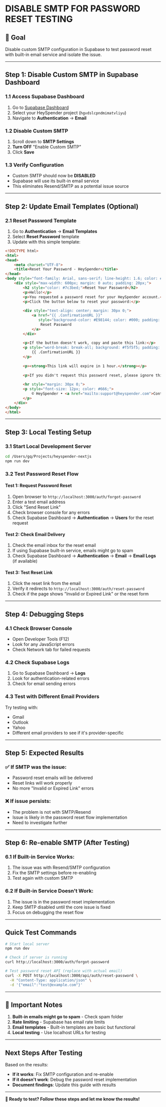 # DISABLE SMTP FOR PASSWORD RESET TESTING

## 🎯 Goal
Disable custom SMTP configuration in Supabase to test password reset with built-in email service and isolate the issue.

---

## Step 1: Disable Custom SMTP in Supabase Dashboard

### 1.1 Access Supabase Dashboard
1. Go to [Supabase Dashboard](https://supabase.com/dashboard)
2. Select your HeySpender project (`hgvdslcpndmimatvliyu`)
3. Navigate to **Authentication** → **Email**

### 1.2 Disable Custom SMTP
1. Scroll down to **SMTP Settings**
2. **Turn OFF** "Enable Custom SMTP"
3. Click **Save**

### 1.3 Verify Configuration
- Custom SMTP should now be **DISABLED**
- Supabase will use its built-in email service
- This eliminates Resend/SMTP as a potential issue source

---

## Step 2: Update Email Templates (Optional)

### 2.1 Reset Password Template
1. Go to **Authentication** → **Email Templates**
2. Select **Reset Password** template
3. Update with this simple template:

```html
<!DOCTYPE html>
<html>
<head>
    <meta charset="UTF-8">
    <title>Reset Your Password - HeySpender</title>
</head>
<body style="font-family: Arial, sans-serif; line-height: 1.6; color: #333;">
    <div style="max-width: 600px; margin: 0 auto; padding: 20px;">
        <h2 style="color: #7c3bed;">Reset Your Password</h2>
        <p>Hello!</p>
        <p>You requested a password reset for your HeySpender account.</p>
        <p>Click the button below to reset your password:</p>
        
        <div style="text-align: center; margin: 30px 0;">
            <a href="{{ .ConfirmationURL }}" 
               style="background-color: #E98144; color: #000; padding: 12px 24px; text-decoration: none; border: 2px solid #000; font-weight: bold;">
                Reset Password
            </a>
        </div>
        
        <p>If the button doesn't work, copy and paste this link:</p>
        <p style="word-break: break-all; background: #f5f5f5; padding: 10px; border: 1px solid #ddd;">
            {{ .ConfirmationURL }}
        </p>
        
        <p><strong>This link will expire in 1 hour.</strong></p>
        
        <p>If you didn't request this password reset, please ignore this email.</p>
        
        <hr style="margin: 30px 0;">
        <p style="font-size: 12px; color: #666;">
            © HeySpender • <a href="mailto:support@heyspender.com">Contact Support</a>
        </p>
    </div>
</body>
</html>
```

---

## Step 3: Local Testing Setup

### 3.1 Start Local Development Server
```bash
cd /Users/gq/Projects/heyspender-nextjs
npm run dev
```

### 3.2 Test Password Reset Flow

#### Test 1: Request Password Reset
1. Open browser to `http://localhost:3000/auth/forgot-password`
2. Enter a test email address
3. Click "Send Reset Link"
4. Check browser console for any errors
5. Check Supabase Dashboard → **Authentication** → **Users** for the reset request

#### Test 2: Check Email Delivery
1. Check the email inbox for the reset email
2. If using Supabase built-in service, emails might go to spam
3. Check Supabase Dashboard → **Authentication** → **Email** → **Email Logs** (if available)

#### Test 3: Test Reset Link
1. Click the reset link from the email
2. Verify it redirects to `http://localhost:3000/auth/reset-password`
3. Check if the page shows "Invalid or Expired Link" or the reset form

---

## Step 4: Debugging Steps

### 4.1 Check Browser Console
- Open Developer Tools (F12)
- Look for any JavaScript errors
- Check Network tab for failed requests

### 4.2 Check Supabase Logs
1. Go to Supabase Dashboard → **Logs**
2. Look for authentication-related errors
3. Check for email sending errors

### 4.3 Test with Different Email Providers
Try testing with:
- Gmail
- Outlook
- Yahoo
- Different email providers to see if it's provider-specific

---

## Step 5: Expected Results

### ✅ If SMTP was the issue:
- Password reset emails will be delivered
- Reset links will work properly
- No more "Invalid or Expired Link" errors

### ❌ If issue persists:
- The problem is not with SMTP/Resend
- Issue is likely in the password reset flow implementation
- Need to investigate further

---

## Step 6: Re-enable SMTP (After Testing)

### 6.1 If Built-in Service Works:
1. The issue was with Resend/SMTP configuration
2. Fix the SMTP settings before re-enabling
3. Test again with custom SMTP

### 6.2 If Built-in Service Doesn't Work:
1. The issue is in the password reset implementation
2. Keep SMTP disabled until the core issue is fixed
3. Focus on debugging the reset flow

---

## Quick Test Commands

```bash
# Start local server
npm run dev

# Check if server is running
curl http://localhost:3000/auth/forgot-password

# Test password reset API (replace with actual email)
curl -X POST http://localhost:3000/api/auth/reset-password \
  -H "Content-Type: application/json" \
  -d '{"email":"test@example.com"}'
```

---

## 🚨 Important Notes

1. **Built-in emails might go to spam** - Check spam folder
2. **Rate limiting** - Supabase has email rate limits
3. **Email templates** - Built-in templates are basic but functional
4. **Local testing** - Use localhost URLs for testing

---

## Next Steps After Testing

Based on the results:
- **If it works**: Fix SMTP configuration and re-enable
- **If it doesn't work**: Debug the password reset implementation
- **Document findings**: Update this guide with results

---

**🎯 Ready to test? Follow these steps and let me know the results!**

